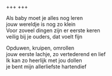 +++
+++

Als baby moet je alles nog leren \
jouw wereldje is nog zo klein \
Voor zoveel dingen zijn er eerste keren \
veilig bij je ouders, dat voelt fijn

Opduwen, kruipen, omrollen \
jouw eerste lachje, zo vertederend en lief \
Ik kan zo heerlijk met jou dollen \
je bent mijn allerliefste hartendief
